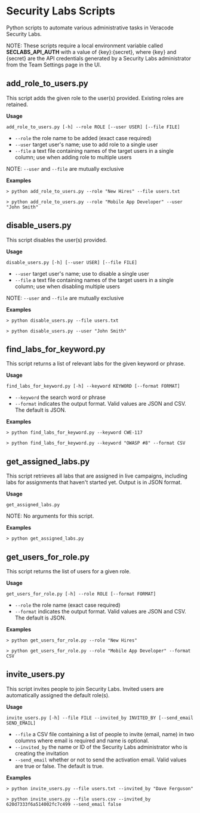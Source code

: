 # Security Labs Scripts #
Python scripts to automate various administrative tasks in Veracode Security Labs.

NOTE: These scripts require a local environment variable called **SECLABS_API_AUTH** with a value of {key}:{secret}, where {key} and {secret} are the API credentials generated by a Security Labs administrator from the Team Settings page in the UI.

## add_role_to_users.py ##
This script adds the given role to the user(s) provided. Existing roles are retained.

**Usage**

`add_role_to_users.py [-h] --role ROLE [--user USER] [--file FILE]`

* `--role` the role name to be added (exact case required)
* `--user` target user's name; use to add role to a single user
* `--file` a text file containing names of the target users in a single column; use when adding role to multiple users 

NOTE: `--user` and `--file` are mutually exclusive 

**Examples**
```
> python add_role_to_users.py --role "New Hires" --file users.txt

> python add_role_to_users.py --role "Mobile App Developer" --user "John Smith"
```

## disable_users.py ##
This script disables the user(s) provided.

**Usage**

`disable_users.py [-h] [--user USER] [--file FILE]`

* `--user` target user's name; use to disable a single user
* `--file` a text file containing names of the target users in a single column; use when disabling multiple users

NOTE: `--user` and `--file` are mutually exclusive 

**Examples**
```
> python disable_users.py --file users.txt

> python disable_users.py --user "John Smith"
```

## find_labs_for_keyword.py ##
This script returns a list of relevant labs for the given keyword or phrase.

**Usage**

`find_labs_for_keyword.py [-h] --keyword KEYWORD [--format FORMAT]`

* `--keyword` the search word or phrase
* `--format` indicates the output format. Valid values are JSON and CSV. The default is JSON.

**Examples**
```
> python find_labs_for_keyword.py --keyword CWE-117

> python find_labs_for_keyword.py --keyword "OWASP #8" --format CSV
```

## get_assigned_labs.py ##
This script retrieves all labs that are assigned in live campaigns, including labs for assignments that haven't started yet. Output is in JSON format.

**Usage**

`get_assigned_labs.py`

NOTE: No arguments for this script.

**Examples**
```
> python get_assigned_labs.py
```

## get_users_for_role.py ##
This script returns the list of users for a given role.

**Usage**

`get_users_for_role.py [-h] --role ROLE [--format FORMAT]`

* `--role` the role name (exact case required)
* `--format` indicates the output format. Valid values are JSON and CSV. The default is JSON.

**Examples**
```
> python get_users_for_role.py --role "New Hires"

> python get_users_for_role.py --role "Mobile App Developer" --format CSV
```

## invite_users.py ##
This script invites people to join Security Labs. Invited users are automatically assigned the default role(s).

**Usage**

`invite_users.py [-h] --file FILE --invited_by INVITED_BY [--send_email SEND_EMAIL]`

* `--file` a CSV file containing a list of people to invite (email, name) in two columns where email is required and name is optional. 
* `--invited_by` the name or ID of the Security Labs administrator who is creating the invitation 
* `--send_email` whether or not to send the activation email. Valid values are true or false. The default is true.

**Examples**
```
> python invite_users.py --file users.txt --invited_by "Dave Ferguson"

> python invite_users.py --file users.csv --invited_by 620d7333f6a514002fc7c499 --send_email false
```
